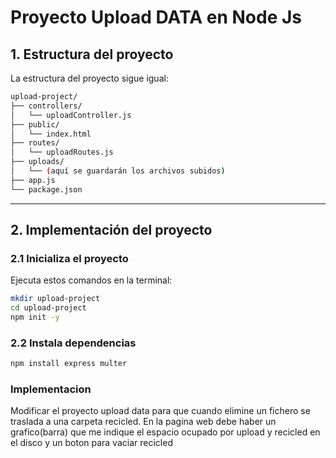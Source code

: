 # Proyecto Upload DATA en Node Js

## **1. Estructura del proyecto**

La estructura del proyecto sigue igual:

```bash
upload-project/
├── controllers/
│   └── uploadController.js
├── public/
│   └── index.html
├── routes/
│   └── uploadRoutes.js
├── uploads/
│   └── (aquí se guardarán los archivos subidos)
├── app.js
└── package.json
```

---

## **2. Implementación del proyecto**

### **2.1 Inicializa el proyecto**

Ejecuta estos comandos en la terminal:

```bash
mkdir upload-project
cd upload-project
npm init -y
```

### **2.2 Instala dependencias**

```bash
npm install express multer
```

### Implementacion

Modificar el proyecto upload data para que cuando elimine un fichero se traslada a una carpeta recicled. En la pagina web debe haber un grafico(barra) que me indique el espacio ocupado por upload y recicled en el disco y un boton para vaciar recicled